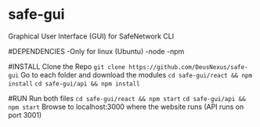 # safe-gui
Graphical User Interface (GUI) for SafeNetwork CLI

#DEPENDENCIES
-Only for linux (Ubuntu)
-node
-npm

#INSTALL
Clone the Repo
`git clone https://github.com/DeusNexus/safe-gui`
Go to each folder and download the modules
`cd safe-gui/react && npm install`
`cd safe-gui/api && npm install`

#RUN
Run both files
`cd safe-gui/react && npm start`
`cd safe-gui/api && npm start` 
Browse to localhost:3000 where the website runs (API runs on port 3001)
